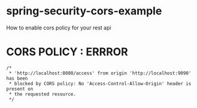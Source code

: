# spring-security-cors-example
How to enable cors policy for your rest api 

# CORS POLICY : ERRROR

	/*
	 * 'http://localhost:8080/access' from origin 'http://localhost:9090' has been
	 * blocked by CORS policy: No 'Access-Control-Allow-Origin' header is present on
	 * the requested resource.
	 */
